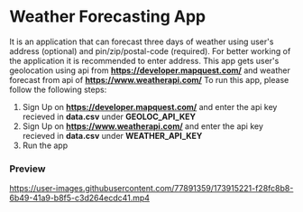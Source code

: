 # Weather Forecasting App
It is an application that can forecast three days of weather using user's address (optional) and pin/zip/postal-code (required).
For better working of the application it is recommended to enter address.
This app gets user's geolocation using api from **https://developer.mapquest.com/** and weather forecast from api of **https://www.weatherapi.com/**
To run this app, please follow the following steps:
1. Sign Up on **https://developer.mapquest.com/** and enter the api key recieved in **data.csv** under **GEOLOC_API_KEY**
2. Sign Up on **https://www.weatherapi.com/** and enter the api key recieved in **data.csv** under **WEATHER_API_KEY**
3. Run the app

### Preview
https://user-images.githubusercontent.com/77891359/173915221-f28fc8b8-6b49-41a9-b8f5-c3d264ecdc41.mp4

